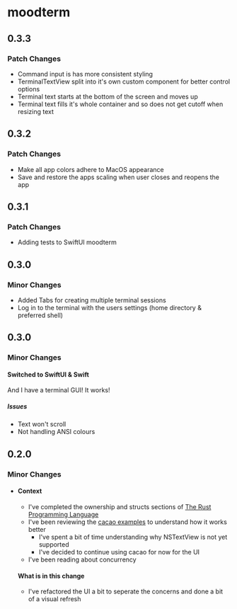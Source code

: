 # moodterm

## 0.3.3

### Patch Changes

- Command input is has more consistent styling
- TerminalTextView split into it's own custom component for better control options
- Terminal text starts at the bottom of the screen and moves up
- Terminal text fills it's whole container and so does not get cutoff when resizing text

## 0.3.2

### Patch Changes

- Make all app colors adhere to MacOS appearance
- Save and restore the apps scaling when user closes and reopens the app

## 0.3.1

### Patch Changes

- Adding tests to SwiftUI moodterm

## 0.3.0

### Minor Changes

- Added Tabs for creating multiple terminal sessions
- Log in to the terminal with the users settings (home directory & preferred shell)

## 0.3.0

### Minor Changes

#### Switched to SwiftUI & Swift

And I have a terminal GUI! It works!

##### Issues

- Text won't scroll
- Not handling ANSI colours

## 0.2.0

### Minor Changes

- #### Context

  - I've completed the ownership and structs sections of [The Rust Programming Language](https://doc.rust-lang.org/book/title-page.html)
  - I've been reviewing the [cacao examples](https://github.com/ryanmcgrath/cacao) to understand how it works better
    - I've spent a bit of time understanding why NSTextView is not yet supported
    - I've decided to continue using cacao for now for the UI
  - I've been reading about concurrency

  #### What is in this change

  - I've refactored the UI a bit to seperate the concerns and done a bit of a visual refresh
